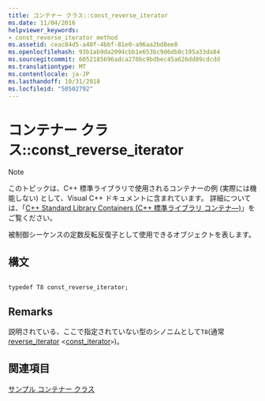 ```yaml
---
title: コンテナー クラス::const_reverse_iterator
ms.date: 11/04/2016
helpviewer_keywords:
- const_reverse_iterator method
ms.assetid: ceac84d5-a40f-4bbf-81e0-a96aa2bd8ee8
ms.openlocfilehash: 93b1ab9da2094cbb1e653bc9d6db8c195a33da84
ms.sourcegitcommit: 6052185696adca270bc9bdbec45a626dd89cdcdd
ms.translationtype: MT
ms.contentlocale: ja-JP
ms.lasthandoff: 10/31/2018
ms.locfileid: "50502792"
---
```

# <a name="container-classconstreverseiterator"></a>コンテナー クラス::const_reverse_iterator

> [!NOTE]
> このトピックは、C++ 標準ライブラリで使用されるコンテナーの例 (実際には機能しない) として、Visual C++ ドキュメントに含まれています。 詳細については、「[C++ Standard Library Containers (C++ 標準ライブラリ コンテナ―)](../standard-library/stl-containers.md)」をご覧ください。

被制御シーケンスの定数反転反復子として使用できるオブジェクトを表します。

## <a name="syntax"></a>構文

```

typedef T8 const_reverse_iterator;
```

## <a name="remarks"></a>Remarks

説明されている、ここで指定されていない型のシノニムとして`T8`(通常[reverse_iterator](../standard-library/container-class-reverse-iterator.md) <[const_iterator](../standard-library/container-class-const-iterator.md)`>`)。

## <a name="see-also"></a>関連項目

[サンプル コンテナー クラス](../standard-library/sample-container-class.md)<br/>
